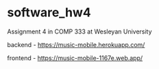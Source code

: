 # software_hw4
Assignment 4 in COMP 333 at Wesleyan University

backend - https://music-mobile.herokuapp.com/

frontend - https://music-mobile-1167e.web.app/
